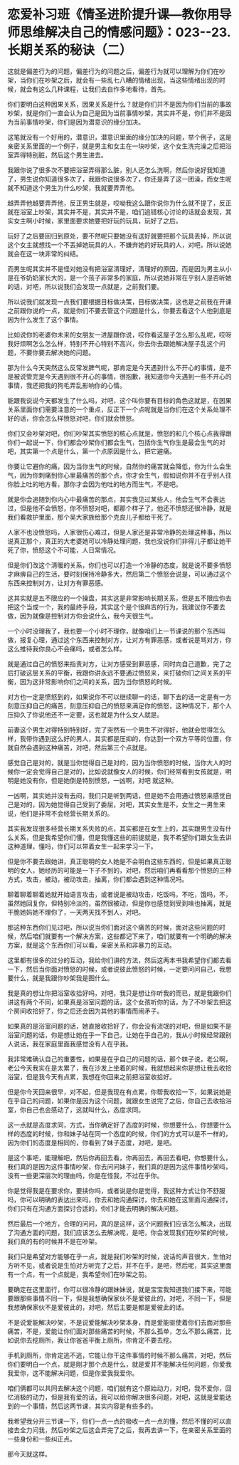 # 恋爱补习班《情圣进阶提升课—教你用导师思维解决自己的情感问题》：023--23.长期关系的秘诀（二）

这就是偏差行为的问题，偏差行为的问题之后，偏差行为就可以理解为你们在吵架，当你们在吵架之后，就会有一些乱七八糟的情绪出现，当这些情绪出现的时候，就会有这么几种课程，让我们去自作多地看待，首先。

你们要明白这种因果关系，因果关系是什么？就是你们并不是因为你们当前的事故吵架，就是你们一直会认为自己是因为当前事情吵架，其实并不是，你们并不是因为当前事情吵架，你们是因为潜意识的缘分加决。

这笔就没有一个好用的，潜意识，潜意识里面的缘分加决的问题，举个例子，这是亲密关系里面的一个例子，就是男主和女主在一块吵架，这个女生洗完澡之后把浴室弄得特别脏，然后这个男生进去。

我跟你说了很多次不要把浴室弄得那么脏，别人还怎么洗啊，然后你说好我知道了，男生说你知道很多次了，我跟你说很多次了，你还是弄了这一团澡，而女生呢就不知道这个男生为什么吵架，我就要弄弄他。

越弄弄他越要弄弄他，反正男生就是，哎呦我这么跟你说你为什么就不提了，反正就在浴室上吵架，其实并不是，其实并不是，咱们追错核心讨论的话就会发现，其实女主啊小时候，家里面要求她要把好玩的玩具，玩好了之后。

玩好了之后要回归到原处，要不然呢只要她没有送好就要把那个玩具丢掉，所以说这个女主就想找一个不丢掉她玩具的人，不嫌弃她的好玩具的人，对吧，所以说她就会在这一块非常的纠结。

而男生呢其实并不是怪对她没有把浴室清理好，清理好的原因，而是因为男主从小是在爷奶奶家长大的，是一个孩子非常多的家庭，所以说她非常在乎别人是否听她的话，对吧，所以说我们会发现一点就是，之前我们要。

所以说我们就发现一点我们要根据目标做决策，目标做决策，这也是之前我在开课之前跟你说的一点，就是你们不要去管这个问题是什么，你要去看这个人他到底是因为什么发生了这个事情。

比如说你的老婆你未来的女朋友一进屋跟你说，哎你看这屋子怎么那么乱呢，哎呀我好烦啊怎么怎么样，特别不开心特别不高兴，你去你去跟她解决屋子乱这个问题，不要你要去解决她的问题。

那为什么今天突然这么反常发脾气呢，那肯定是今天遇到什么不开心的事情，是不是被说管完是今天遇到很不开心的事情，很抱歉，我知道你今天遇到一些不开心的事情，我还把我的狗毛弄乱影响你的心情。

能跟我说说今天都发生了什么吗，对吧，这个叫你要有目标的角色这就是，在因果关系里面你们需要注意的一个重点，反正下一个点呢就是当你们在这个关系处理不好的话，你会怎么样愤怒对吧，你们就会愤怒。

你们又会吵架对吧，你们吵架其实愤怒的核心点就是，愤怒的和几个核心点我得跟你们一起说一下，你们都会吵架你们都会生气，包括你生气你生是最会生气的对吧，其实第一个点是什么，第一个点原因是什么，把它避痛。

你要让它避你的痛，因为当你生气的时候，自然你的痛苦就会降低，你为什么会生气，因为你刺痛到你心里最痛苦的那个点，你才会生气，假如说你并不在乎别人往你脸上吐的地方看，那你才会因为他吐的地方而生气，不是吧。

就是你会追随到你内心中最痛苦的那点，其实我见过某些人，他会生气不会表达过，但是他不会愤怒，你不愤怒对吧，都那个样子了，他还不愤怒还很冷静，就是我们看救护里面，那个吴大家族给那个克良儿子都给干死了。

人家不也没愤怒吗，人家很伤心难过，但是人家还是非常冷静的处理这种事，所以说真正那个，真正的大老婆她可以冷静处理问题，我也没说你们非得儿子都让她干死了你，愤怒这个不可能，人日常情况。

但是你们改这个清暖的关系，你们也可以打造一个冷静的态度，就是说不要多愤怒才麻痹自己的生活，要时刻保持冷静多大，然后第二个愤怒会说是，可以通过这个东西来控制对方，让对方有罪恶感。

这其实就是五不限应的一个操盘，其实这是非常影响长期关系，但是五不限应你去把这个当成一个，我的最终手段，其实这个是个很麻吉的行为，我建议你不要去做，因为就像是控制对方你会说什么，我今天很生气。

一个小时没理我了，我也要一个小时不理你，就像咱们上一节课说的那个东西叫做，报复心理，通过这个东西来控制对方，让对方有罪恶感，或者说是骂对方，你这么推待我你良心不会痛吗，或者怎么样。

就是通过自己的愤怒来指责对方，让对方感受到罪恶感，同时向自己道歉，完了之后打破这层关系的平衡，我跟你讲永远不要通过愤怒来，来打破你们之间关系的平衡，因为这非常影响你们之间的关系，因为当你愤怒的时候。

对方也一定是愤怒到的，如果说你不可以继续聊一的话，聊下去的话一定是有一方刻意压抑自己的痛苦，刻意压抑自己的愤怒来满足你的愤怒，这种情况下，那个人压抑久了你说他还不一定要，这也就是为什么女人就是。

前妻这个男生对得特别特别好，完了突然有一个男生不对得好，他就会觉得怎么样，我带你遇到这么好的男人，其实都是压抑的，你达到一个双方平等的位置，你就自然会遇到这种痛苦，对吧，然后第三个点就是。

感觉自己是对的，就是当你觉得自己是对的，因为当你愤怒的时候，当你大人的时候你一定会觉得自己是对的，比如说就像女人的时候，你们经常看到女孩就是，明明是她没有你，但是她倒是特别愤怒，一凶啊，对吧 就这种。

一凶啊，其实她并没有去闷，我们只是听到两话，但是她不会用通过愤怒来感觉自己是对的，因为她觉得自己受到了委屈，对吧，其实女生是不，女生之一男生来说，他们是非常不会经营长期关系的。

其实我发现很多经营长期关系失败的点，其实都是在女生上的，其实跟男生没有什么关系，但是我希望你们懂，但是我懂这些的前提就是，我不希望你们跟女生去讲这种道理，懂吗，你们可以带着女生一起来学习一下。

但是你不要去跟她讲，真正聪明的女人她是不会明白这些东西的，但是如果真正聪明的女人，她经历的可能是一下子不到的，对吧，然后咱们再看看那个愤怒的三种方式，攻击，被动，被动攻击，抽离，你们都会遇到这种情况吗。

聊着聊着聊着她就开始语言攻击，或者说是被动攻击，吃饭吗，不吃，饿吗，不，虽然她回复你，但特别冷淡的，虽然很被动，但是你也感觉到受到啥也抽离，就是干脆她妈她不理你了，一天两天找不到人，对吧。

那这种东西你们见过吧，所以说当你们面对这个痛苦的时候，面对这些问题的时候，然后咱们就要有一个解决方案，这些都记下来了，咱们就要有一个明确的解决方案，就是这个东西你们可以看，亲密关系和非暴力的互动。

这里都有很多的过分的互动，我给你们讲的方法，然后这两本书我希望你们都去看一下，然后当你面对愤怒的时候，或者说彼此愤怒的时候，一定要问问自己，我想要什么，就是我跟你吵架我是图什么。

我是真的想让你把浴室收拾好吗，对吧，我只是想让你听我的而已，就是我跟你们讲这有两个不同，如果真是浴室问题的话，这个女孩听你的话，为了不吵架去把这个房间收拾好了，你之后还会因为其他的事情而闹矛子。

如果真的是浴室问题的话，她直接收拾好了，你会没有流氓的对吧，但是如果不是浴室问题的话，你是想让她在乎一下自己，让她在乎自己的，我从小时候经常跟别人说话，我在家庭里面我感觉没有人在乎我。

我非常难确认自己的重要性，如果是在乎自己的问题的话，那个妹子说，老公啊，老公今天我实在是太累了，我在沙发上坐着的时候，我就想起来你是想让我去收拾浴室，但是我今天有点累，我想在你回来之前把浴室收拾好。

但是你今天回来很早，对不起，但是我现在有点累，你帮我收拾一下，如果说她是在乎自己的问题，如果你是因为这个问题，就跟女生说完了之后，你自己去收拾浴室，你自己也会感动了，这就叫什么，态度求同。

这一点就是态度求同，方式，当你确定好了态度的时候，你想要什么，你想要什么样的态度的时候，你和妹子站在同一个态度的时候，你们的方式可以是不一样的，因为你们的态度是相同的，你看到了妹子态度，对吧，是吧。

是这个事吧，能理解吧，然后你再回去看，你再回去，再回去看吧，你想要什么，我们真的是因为这件事情吵架，你去问问妹子，我们真的是因为这件事情吵架吗，没有一些更深层次的理由吗，你是在怪我，不过在乎你。

你是觉得我是在要求你，要挟你吗，或者说是你是觉得，我这种方式让你不舒服吗，你可以明确的表达出来吗，你去和她沟通探讨，你去和她在这里面沟通探讨，你们只有在沟通方面探讨合适的，你们才能去明确的解决问题。

然后最后一个地方，合理的问问，真的是这样，这个问题我们应该怎么解决，出现了沟通方面的问题，我们应该怎么去解决呢，是吧，你会发现我们在吵架的时候，我们真的有的时候并不是在吵架。

我们只是希望对方能够在乎一点，就是我们吵架的时候，说话的声音很大，生怕对方听不见，或者说是生怕对方听完了之后，并不在乎，是吧，然后呢，其实这里面有一个点，有一个点就是，我希望你们在吵架之前。

要确定在这里面行，你可以很冷静的跟妹妹说，就是宝宝我知道我们接下来，可能要跟那些事情不同一下，但是我想确保家伙不是爱彼此的，对吧，不同一下，但是我想确保家伙不是爱彼此的，对吧，然后主要是都是爱彼此的话。

不是说爱能解决吵架，不是说爱能解决吵架本身，而是爱能驱使着你们去面对那些痛苦，不是，爱能让你们面对那些痛苦的时候，不那么孤单，怎么不那么痛苦，比如说你去挖厕所，我让你爸爸平衡上厕所，你肯定不要去挖。

手机到厕所，你肯定逃不逃，它能让你干这件事情的时候不那么痛苦，对吧，然后你们要明白一个点，就是刚才那个点是什么，就是爱并不能解决任何问题，你爱我我爱你，这不能解决问题，但是你爱我我爱你。

咱们俩都可以共同去解决这个问题，咱们就有这个原始动力，对吧，我不爱你，回忆消极的动力，但是我有爱的话，我可以给你解决很多问题，对吧，这就是爱能达到的一个事情，然后这两节课，其实内容是有些多的。

我希望我分开三节课一下，你们一点一点的吸收一点一点的懂，然后不懂的可以直接去全力问我，然后吵架之后这会弄完了之后，我再去讲一下，在亲密关系里面的一些身份和一些纠正点。

那今天就这样。
